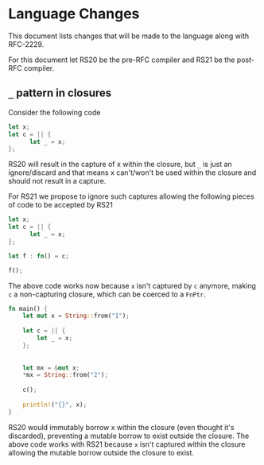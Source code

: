 # Language Changes

This document lists changes that will be made to the language along with RFC-2229.

For this document let RS20 be the pre-RFC compiler and RS21 be the post-RFC compiler.

## `_` pattern in closures

Consider the following code 

```rust 
let x;
let c = || {
      let _ = x;
}; 
```

RS20 will result in the capture of x within the closure, but `_` is just an ignore/discard and that means x can't/won't be used within the closure and should not result in a capture.

For RS21 we propose to ignore such captures allowing the following pieces of code to be accepted by RS21

```rust
let x;
let c = || {
      let _ = x;
};

let f : fn() = c; 

f();
```

The above code works now because `x` isn't captured by `c` anymore, making `c` a non-capturing closure, which can be coerced to a `FnPtr`.

```rust
fn main() {
    let mut x = String::from("1");
    
    let c = || {
        let _ = x;
    };
    
    
    let mx = &mut x;
    *mx = String::from("2");
    
    c();
    
    println!("{}", x);
}
```
RS20 would immutably borrow x within the closure (even thought it's discarded), preventing a mutable borrow to exist outside the closure. 
The above code works with RS21 because `x` isn't captured within the closure allowing the mutable borrow outside the closure to exist.
